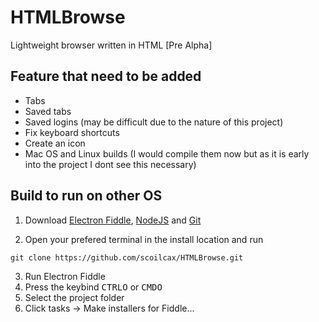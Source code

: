 # HTMLBrowse
Lightweight browser written in HTML [Pre Alpha]

## Feature that need to be added
- Tabs
- Saved tabs
- Saved logins (may be difficult due to the nature of this project)
- Fix keyboard shortcuts
- Create an icon
- Mac OS and Linux builds (I would compile them now but as it is early into the project I dont see this necessary)

## Build to run on other OS

1. Download [Electron Fiddle](https://www.electronjs.org/fiddle#downloads), [NodeJS](https://nodejs.org/en/download/package-manager) and [Git](https://git-scm.com/downloads)

1. Open your prefered terminal in the install location and run
```
git clone https://github.com/scoilcax/HTMLBrowse.git
```
3. Run Electron Fiddle
1. Press the keybind
<kbd>CTRL</kbd><kbd>O</kbd> or <kbd>CMD</kbd><kbd>O</kbd>
1. Select the project folder
1. Click  tasks -> Make installers for Fiddle...

